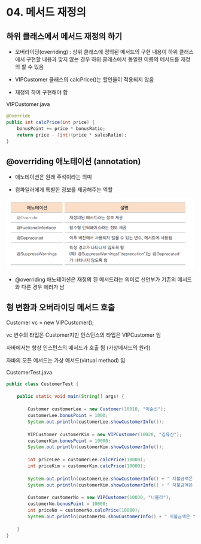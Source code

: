 # 04. 메서드 재정의

## 하위 클래스에서 메서드 재정의 하기

- 오버라이딩(overriding) : 상위 클래스에 정의된 메서드의 구현 내용이 하위 클래스에서 구현할 내용과 맞지 않는 경우 
하위 클래스에서 동일한 이름의 메서드를 재정의 할 수 있음 

- VIPCustomer 클래스의 calcPrice()는 할인율이 적용되지 않음

- 재정의 하여 구현해야 함

VIPCustomer.java
```java
@Override
public int calcPrice(int price) {
	bonusPoint += price * bonusRatio;
	return price - (int)(price * salesRatio);
}
```

## @overriding 애노테이션 (annotation)

- 애노테이션은 원래 주석이라는 의미

- 컴파일러에게 특별한 정보를 제공해주는 역할 

![annotation](./img/annotation.png)

- @overriding 애노테이션은 재정의 된 메서드라는 의미로 선언부가 기존의 메서드와 다른 경우 에러가 남



## 형 변환과 오버라이딩 메서드 호출

   Customer vc = new VIPCustomer();

   vc 변수의 타입은 Customer지만 인스턴스의 타입은 VIPCustomer 임

   자바에서는 항상 인스턴스의 메서드가 호출 됨 (가상메서드의 원리)

   자바의 모든 메서드는 가상 메서드(virtual method) 임

CustomerTest.java
```java
public class CustomerTest {

	public static void main(String[] args) {
		
		Customer customerLee = new Customer(10010, "이순신");
		customerLee.bonusPoint = 1000;
		System.out.println(customerLee.showCustomerInfo());
		
		VIPCustomer customerKim = new VIPCustomer(10020, "김유신");
		customerKim.bonusPoint = 10000;
		System.out.println(customerKim.showCustomerInfo());
		
		int priceLee = customerLee.calcPrice(10000);
		int priceKim = customerKim.calcPrice(10000);
		
		System.out.println(customerLee.showCustomerInfo() + " 지불금액은 " + priceLee + "원 입니다.");
		System.out.println(customerKim.showCustomerInfo() + " 지불금액은 " + priceKim + "원 입니다.");
		
		Customer customerNo = new VIPCustomer(10030, "나몰라");
		customerNo.bonusPoint = 10000;
		int priceNo = customerNo.calcPrice(10000);
		System.out.println(customerNo.showCustomerInfo() + " 지불금액은 " + priceNo  + "원 입니다.");

	}
}
```
